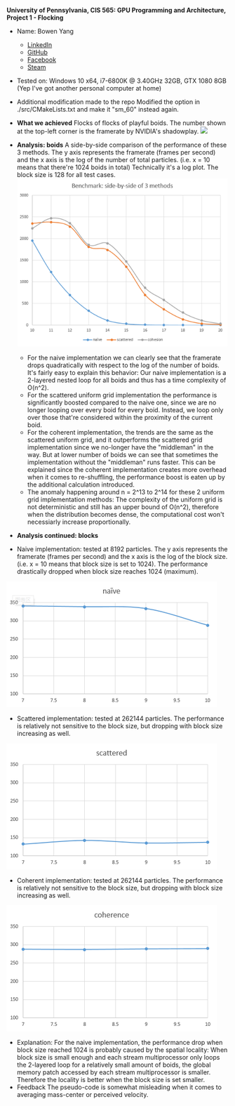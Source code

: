 **University of Pennsylvania, CIS 565: GPU Programming and Architecture,
Project 1 - Flocking**

* Name: Bowen Yang
  * [LinkedIn](https://www.linkedin.com/in/%E5%8D%9A%E6%96%87-%E6%9D%A8-83bba6148)
  * [GitHub](https://github.com/Grillnov)
  * [Facebook](https://www.facebook.com/yang.bowen.7399)
  * [Steam](https://steamcommunity.com/id/grillnov)
* Tested on: Windows 10 x64, i7-6800K @ 3.40GHz 32GB, GTX 1080 8GB (Yep I've got another personal computer at home)

* Additional modification made to the repo
  Modified the option in ./src/CMakeLists.txt and make it "sm_60" instead again.

* **What we achieved**
Flocks of flocks of playful boids. The number shown at the top-left corner is the framerate by NVIDIA's shadowplay.
  ![](images/showcase.gif)
  
* **Analysis: boids**
A side-by-side comparison of the performance of these 3 methods. The y axis represents the framerate (frames per second) and the x axis is the log of the number of total particles. (i.e. x = 10 means that there're 1024 boids in total) Technically it's a log plot.
The block size is 128 for all test cases.
  ![](images/sidebyside.png)
  
  * For the naive implementation we can clearly see that the framerate drops quadratically with respect to the log of the number of boids. It's fairly easy to explain this behavior: Our naive implementation is a 2-layered nested loop for all boids and thus has a time complexity of O(n^2).
  * For the scattered uniform grid implementation the performance is significantly boosted compared to the naive one, since we are no longer looping over every boid for every boid. Instead, we loop only over those that're considered within the proximity of the current boid.
  * For the coherent implementation, the trends are the same as the scattered uniform grid, and it outperforms the scattered grid implementation since we no-longer have the "middleman" in the way. But at lower number of boids we can see that sometimes the implementation without the "middleman" runs faster. This can be explained since the coherent implementation creates more overhead when it comes to re-shuffling, the performance boost is eaten up by the additional calculation introduced.
  * The anomaly happening around n = 2^13 to 2^14 for these 2 uniform grid implementation methods: The complexity of the uniform grid is not deterministic and still has an upper bound of O(n^2), therefore when the distribution becomes dense, the computational cost won't necessiarly increase proportionally.
  
* **Analysis continued: blocks**
 * Naive implementation: tested at 8192 particles. The y axis represents the framerate (frames per second) and the x axis is the log of the block size. (i.e. x = 10 means that block size is set to 1024). The performance drastically dropped when block size reaches 1024 (maximum).
 
 ![](images/naive.png)
 
 * Scattered implementation: tested at 262144 particles. The performance is relatively not sensitive to the block size, but dropping with block size increasing as well.
 
 ![](images/sca.png)
 
 * Coherent implementation: tested at 262144 particles. The performance is relatively not sensitive to the block size, but dropping with block size increasing as well.
 
 ![](images/coh.png)

 * Explanation: For the naive implementation, the performance drop when block size reached 1024 is probably caused by the spatial locality: When block size is small enough and each stream multiprocessor only loops the 2-layered loop for a relatively small amount of boids, the global memory patch accessed by each stream multiprocessor is smaller. Therefore the locality is better when the block size is set smaller.
* Feedback
The pseudo-code is somewhat misleading when it comes to averaging mass-center or perceived velocity.
